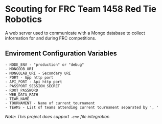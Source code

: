 # Scouting for FRC Team 1458 Red Tie Robotics

A web server used to communicate with a Mongo database to collect information for and during FRC competitions.

## Enviroment Configuration Variables
	- NODE_ENV - "production" or "debug"
	- MONGODB_URI
	- MONGOLAB_URI - Secondary URI
	- PORT - App http port
	- API_PORT - Api http port
	- PASSPORT_SESSION_SECRET
	- ROOT_PASSWORD
	- WEB_DATA_PATH
	- TEAM_NAME
	- TOURNAMENT - Name of current tournament
	- TEAMS - List of teams attending current tournament separated by ', '

*Note: This project does support `.env` file integration.*

